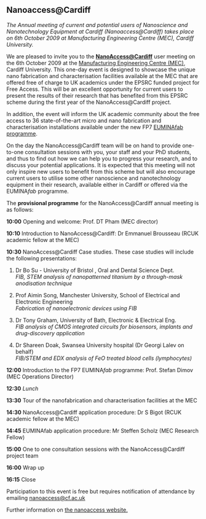 ## Nanoaccess@Cardiff

*The Annual meeting of current and potential users of Nanoscience and Nanotechnology Equipment at Cardiff (Nanoaccess@Cardiff) takes place on 6th October 2009 at Manufacturing Engineering Centre (MEC), Cardiff University.*
<!--break-->
We are pleased to invite you to the [**NanoAccess@Cardiff**](http://nanoaccess.cf.ac.uk/) user meeting on the 6th October 2009 at the [Manufacturing Engineering Centre (MEC)](http://www.mec.cf.ac.uk/), Cardiff University. This one-day event is designed to showcase the unique nano fabrication and characterisation facilities available at the MEC that are offered free of charge to UK academics under the EPSRC funded project for Free Access. This will be an excellent opportunity for current users to present the results of their research that has benefited from this EPSRC scheme during the first year of the NanoAccess@Cardiff project. 

In addition, the event will inform the UK academic community about the free access to 36 state-of-the-art micro and nano fabrication and characterisation installations available under the new FP7 [EUMINAfab programme](http://www.euminafab.eu/).

On the day the NanoAccess@Cardiff team will be on  hand to provide one-to-one consultation sessions with you, your staff and your PhD students, and thus to find out how we can help you to progress your research, and to discuss your potential applications. It is expected that this meeting will not only  inspire new users to benefit from this scheme but will also encourage current users to utilise some other nanoscience and nanotechnology equipment in their research, available either in Cardiff or offered via the EUMINA*fab* programme. 

The **provisional programme** for the NanoAccess@Cardiff annual meeting is as follows:  

**10:00** Opening and welcome: Prof. DT Pham (MEC director)  

**10:10** Introduction to NanoAccess@Cardiff: Dr Emmanuel Brousseau (RCUK academic fellow at the MEC)  

**10:30** NanoAccess@Cardiff Case studies. These case studies will include the following presentations:  
  
1. Dr Bo Su - University of Bristol , Oral and Dental Science Dept.  
*FIB, STEM analysis of nanopatterned titanium by a through-mask anodisation technique* 

2. Prof Aimin Song, Manchester University, School of Electrical and Electronic Engineering  
*Fabrication of nanoelectronic devices using FIB*

3. Dr Tony Graham, University of Bath, Electronic & Electrical Eng.  
*FIB analysis of CMOS integrated circuits for biosensors, implants and drug-discovery application*  

4. Dr Shareen Doak, Swansea University hospital (Dr Georgi Lalev on behalf)  
*FIB/STEM and EDX analysis of FeO treated blood cells (lymphocytes)*  

**12:00** Introduction to the FP7 EUMINA*fab* programme: Prof. Stefan Dimov (MEC Operations Director)  

**12:30** *Lunch*  

**13:30** Tour of the nanofabrication and characterisation facilities at the MEC  

**14:30** NanoAccess@Cardiff  application procedure: Dr S Bigot (RCUK academic fellow at the MEC)  

**14:45** EUMINAfab application procedure: Mr Steffen Scholz (MEC Research Fellow)  

**15:00** One to one consultation sessions with the NanoAccess@Cardiff project team  
 
**16:00** Wrap up  

**16:15** Close 

Participation to this event is free but requires notification of attendance by emailing [nanoaccess@cf.ac.uk](mailto:nanoaccess@cf.ac.uk)  

Further information on [the nanoaccess website.](http://nanoaccess.cf.ac.uk/)